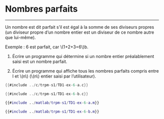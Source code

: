 # Nombres parfaits
------------------

Un nombre est dit parfait s’il est égal à la somme de ses diviseurs propres (un diviseur propre d’un nombre entier est un diviseur de ce nombre autre que lui-même).


Exemple : 6 est parfait, car \\(1+2+3=6\\)b. 

1. Écrire un programme qui détermine si un nombre entier préalablement saisi est un nombre parfait.

2. Écrire un programme qui affiche tous les nombres parfaits compris entre I et \\(n\\) (\\(n\\) entier saisi par l’utilisateur).




<div class="tabbed-blocks">


```c
{{#include ../c/trpm-s1/TD1-ex-6-a.c}}
```
```c
{{#include ../c/trpm-s1/TD1-ex-6-b.c}}
```

```matlab
{{#include ../matlab/trpm-s1/TD1-ex-6-a.m}}
```

```matlab
{{#include ../matlab/trpm-s1/TD1-ex-6-b.m}}
```
</div>
